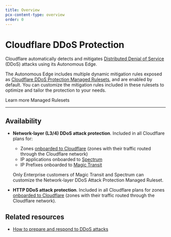 ```yaml
---
title: Overview
pcx-content-type: overview
order: 0
---
```


# Cloudflare DDoS Protection

Cloudflare automatically detects and mitigates [Distributed Denial of Service](https://www.cloudflare.com/learning/ddos/what-is-a-ddos-attack/) (DDoS) attacks using its Autonomous Edge.

The Autonomous Edge includes multiple dynamic mitigation rules exposed as [Cloudflare DDoS Protection Managed Rulesets](/managed-rulesets), and are enabled by default. You can customize the mitigation rules included in these rulesets to optimize and tailor the protection to your needs.

<ButtonGroup>
  <bongo:button type="primary" href="/about">
    Learn more
  </bongo:button>
  <bongo:button type="secondary" href="/managed-rulesets">
    Managed Rulesets
  </bongo:button>
</ButtonGroup>

---

## Availability

- **Network-layer (L3/4) DDoS attack protection**. Included in all Cloudflare plans for:

  - Zones [onboarded to Cloudflare](https://support.cloudflare.com/hc/articles/205195708) (zones with their traffic routed through the Cloudflare network)
  - IP applications onboarded to [Spectrum](https://developers.cloudflare.com/spectrum/)
  - IP Prefixes onboarded to [Magic Transit](https://developers.cloudflare.com/magic-transit/)

  Only Enterprise customers of Magic Transit and Spectrum can customize the Network-layer DDoS Attack Protection Managed Ruleset.

- **HTTP DDoS attack protection**. Included in all Cloudflare plans for zones [onboarded to Cloudflare](https://support.cloudflare.com/hc/articles/205195708) (zones with their traffic routed through the Cloudflare network).

## Related resources

- [How to prepare and respond to DDoS attacks](https://support.cloudflare.com/hc/sections/360007347692)
